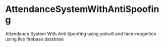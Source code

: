 # AttendanceSystemWithAntiSpoofing
Attendance System With Anti Spoofing using yolov8 and face-reognition using live firebase database
